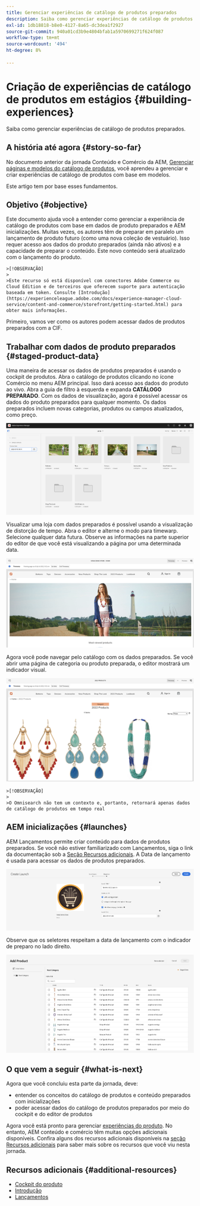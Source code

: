 ```yaml
---
title: Gerenciar experiências de catálogo de produtos preparados
description: Saiba como gerenciar experiências de catálogo de produtos preparados.
exl-id: 1db18818-b8e0-4127-8a65-dc3dea1f2927
source-git-commit: 940a01cd3b9e4804bfab1a5970699271f624f087
workflow-type: tm+mt
source-wordcount: '494'
ht-degree: 8%

---
```


# Criação de experiências de catálogo de produtos em estágios {#building-experiences}

Saiba como gerenciar experiências de catálogo de produtos preparados.

## A história até agora {#story-so-far}

No documento anterior da jornada Conteúdo e Comércio da AEM, [Gerenciar páginas e modelos do catálogo de produtos](catalog-templates.md), você aprendeu a gerenciar e criar experiências de catálogo de produtos com base em modelos.

Este artigo tem por base esses fundamentos.

## Objetivo {#objective}

Este documento ajuda você a entender como gerenciar a experiência de catálogo de produtos com base em dados de produto preparados e AEM inicializações. Muitas vezes, os autores têm de preparar em paralelo um lançamento de produto futuro (como uma nova coleção de vestuário). Isso requer acesso aos dados do produto preparados (ainda não ativos) e a capacidade de preparar o conteúdo. Este novo conteúdo será atualizado com o lançamento do produto.

    >[!OBSERVAÇÃO]
    >
    >Este recurso só está disponível com conectores Adobe Commerce ou Cloud Edition e de terceiros que oferecem suporte para autenticação baseada em token. Consulte [Introdução](https://experienceleague.adobe.com/docs/experience-manager-cloud-service/content-and-commerce/storefront/getting-started.html) para obter mais informações.

Primeiro, vamos ver como os autores podem acessar dados de produtos preparados com a CIF.

## Trabalhar com dados de produto preparados {#staged-product-data}

Uma maneira de acessar os dados de produtos preparados é usando o cockpit de produtos. Abra o catálogo de produtos clicando no ícone Comércio no menu AEM principal. Isso dará acesso aos dados do produto ao vivo. Abra a guia de filtro à esquerda e expanda **CATÁLOGO PREPARADO**. Com os dados de visualização, agora é possível acessar os dados do produto preparados para qualquer momento. Os dados preparados incluem novas categorias, produtos ou campos atualizados, como preço.

![cockpit de palco](assets/staged-cockpit.png)

Visualizar uma loja com dados preparados é possível usando a visualização de distorção de tempo. Abra o editor e alterne o modo para timewarp. Selecione qualquer data futura. Observe as informações na parte superior do editor de que você está visualizando a página por uma determinada data.

![distorção de tempo do estágio](assets/staged-timewarp.png)

Agora você pode navegar pelo catálogo com os dados preparados. Se você abrir uma página de categoria ou produto preparada, o editor mostrará um indicador visual.

![palco](assets/staged-plp.png)

    >[!OBSERVAÇÃO]
    >
    >O Omnisearch não tem um contexto e, portanto, retornará apenas dados de catálogo de produtos em tempo real

## AEM inicializações {#launches}

AEM Lançamentos permite criar conteúdo para dados de produtos preparados. Se você não estiver familiarizado com Lançamentos, siga o link da documentação sob a [Seção Recursos adicionais](#additional-resources). A Data de lançamento é usada para acessar os dados de produtos preparados.

![lançamento da etapa](assets/staged-launch.png)

Observe que os seletores respeitam a data de lançamento com o indicador de preparo no lado direito.

![seletor de palco](assets/staged-picker.png)

## O que vem a seguir {#what-is-next}

Agora que você concluiu esta parte da jornada, deve:

* entender os conceitos do catálogo de produtos e conteúdo preparados com inicializações
* poder acessar dados do catálogo de produtos preparados por meio do cockpit e do editor de produtos

Agora você está pronto para gerenciar [experiências do produto](product-experience-management.md). No entanto, AEM conteúdo e comércio têm muitas opções adicionais disponíveis. Confira alguns dos recursos adicionais disponíveis na [seção Recursos adicionais](#additional-resources) para saber mais sobre os recursos que você viu nesta jornada.

## Recursos adicionais {#additional-resources}

* [Cockpit do produto](/help/commerce-cloud/authoring/product-cockpit.md)
* [Introdução](/help/commerce-cloud/getting-started.md)
* [Lançamentos](/help/sites-cloud/authoring/launches/overview.md)
